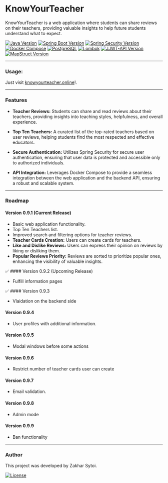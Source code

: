 # KnowYourTeacher

KnowYourTeacher is a web application where students can share reviews on their teachers, providing valuable insights to help future students understand what to expect.

[![Java Version](https://img.shields.io/badge/Java-17-blue)](#)
[![Spring Boot Version](https://img.shields.io/badge/Spring%20Boot-3.2.0-brightgreen)](#)
[![Spring Security Version](https://img.shields.io/badge/Spring%20Security-6.2.0-orange)](#)
[![Docker Compose](https://img.shields.io/badge/Docker%20Compose-supported-blue)](#)
[![PostgreSQL](https://img.shields.io/badge/PostgreSQL-supported-blue)](#)
[![Lombok](https://img.shields.io/badge/Lombok-1.18.20-blueviolet)](#)
[![JJWT-API Version](https://img.shields.io/badge/JJWT--API-0.12.3-green)](#)
[![MapStruct Version](https://img.shields.io/badge/MapStruct-1.5.5-red)](#)

---

### Usage:
Just visit <a href="https://knowyourteacher.online/">knowyourteacher.online</a>!.

---

### Features

- **Teacher Reviews:** Students can share and read reviews about their teachers, providing insights into teaching styles, helpfulness, and overall experience.
  
- **Top Ten Teachers:** A curated list of the top-rated teachers based on user reviews, helping students find the most respected and effective educators.

- **Secure Authentication:** Utilizes Spring Security for secure user authentication, ensuring that user data is protected and accessible only to authorized individuals.

- **API Integration:** Leverages Docker Compose to provide a seamless integration between the web application and the backend API, ensuring a robust and scalable system.

---

### Roadmap

#### Version 0.9.1 (Current Release)
- Basic web application functionality.
- Top Ten Teachers list.
- Improved search and filtering options for teacher reviews.
- **Teacher Cards Creation:** Users can create cards for teachers.
- **Like and Dislike Reviews:** Users can express their opinion on reviews by liking or disliking them.
- **Popular Reviews Priority:** Reviews are sorted to prioritize popular ones, enhancing the visibility of valuable insights.

✅ #### Version 0.9.2 (Upcoming Release)
- Fulfill information pages
 
✅ #### Version 0.9.3 
- Vlaidation on the backend side

#### Version 0.9.4 
- User profiles with additional information.

#### Version 0.9.5 
- Modal windows before some actions

#### Version 0.9.6 
- Restrict number of teacher cards user can create

#### Version 0.9.7 
- Email validation.

#### Version 0.9.8 
- Admin mode
  
#### Version 0.9.9 
- Ban functionality


---

### Author

This project was developed by Zakhar Sytoi.

[![License](https://img.shields.io/badge/License-Creative_Commons_Licenses-blue.svg)](LICENSE)
